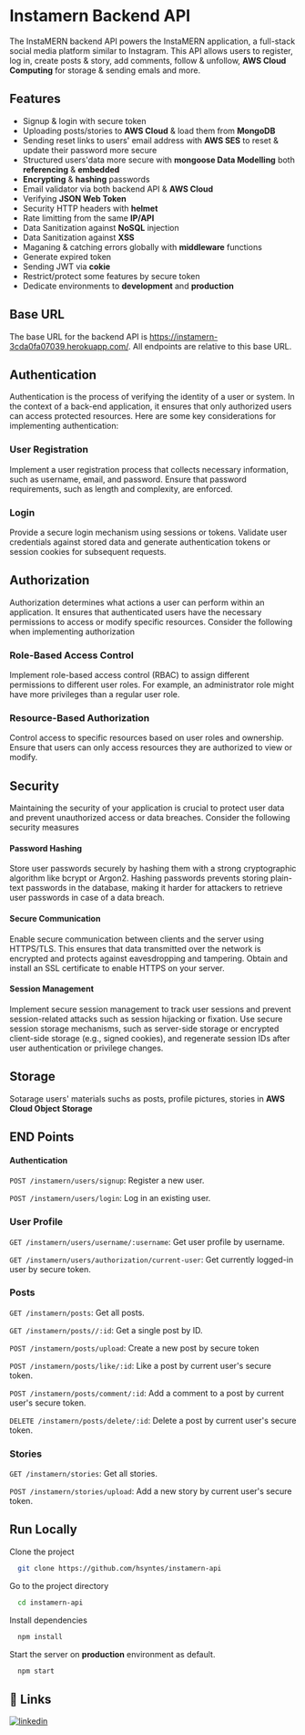 # Instamern Backend API

The InstaMERN backend API powers the InstaMERN application, a full-stack social media platform similar to Instagram. This API allows users to register, log in, create posts & story, add comments, follow & unfollow, **AWS Cloud Computing** for storage & sending emals and more.

## Features

- Signup & login with secure token
- Uploading posts/stories to **AWS Cloud** & load them from **MongoDB**
- Sending reset links to users' email address with **AWS SES** to reset & update their password more secure
- Structured users'data more secure with **mongoose Data Modelling** both **referencing** & **embedded**
- **Encrypting** & **hashing** passwords
- Email validator via both backend API & **AWS Cloud**
- Verifying **JSON Web Token**
- Security HTTP headers with **helmet**
- Rate limitting from the same **IP/API**
- Data Sanitization against **NoSQL** injection
- Data Sanitization against **XSS**
- Maganing & catching errors globally with **middleware** functions
- Generate expired token
- Sending JWT via **cokie**
- Restrict/protect some features by secure token
- Dedicate environments to **development** and **production**

## Base URL

The base URL for the backend API is https://instamern-3cda0fa07039.herokuapp.com/. All endpoints are relative to this base URL.

## Authentication

Authentication is the process of verifying the identity of a user or system. In the context of a back-end application, it ensures that only authorized users can access protected resources. Here are some key considerations for implementing authentication:

### User Registration

Implement a user registration process that collects necessary information, such as username, email, and password. Ensure that password requirements, such as length and complexity, are enforced.

### Login

Provide a secure login mechanism using sessions or tokens. Validate user credentials against stored data and generate authentication tokens or session cookies for subsequent requests.

## Authorization

Authorization determines what actions a user can perform within an application. It ensures that authenticated users have the necessary permissions to access or modify specific resources. Consider the following when implementing authorization

### Role-Based Access Control

Implement role-based access control (RBAC) to assign different permissions to different user roles. For example, an administrator role might have more privileges than a regular user role.

### Resource-Based Authorization

Control access to specific resources based on user roles and ownership. Ensure that users can only access resources they are authorized to view or modify.

## Security

Maintaining the security of your application is crucial to protect user data and prevent unauthorized access or data breaches. Consider the following security measures

#### Password Hashing

Store user passwords securely by hashing them with a strong cryptographic algorithm like bcrypt or Argon2. Hashing passwords prevents storing plain-text passwords in the database, making it harder for attackers to retrieve user passwords in case of a data breach.

#### Secure Communication

Enable secure communication between clients and the server using HTTPS/TLS. This ensures that data transmitted over the network is encrypted and protects against eavesdropping and tampering. Obtain and install an SSL certificate to enable HTTPS on your server.

#### Session Management

Implement secure session management to track user sessions and prevent session-related attacks such as session hijacking or fixation. Use secure session storage mechanisms, such as server-side storage or encrypted client-side storage (e.g., signed cookies), and regenerate session IDs after user authentication or privilege changes.

## Storage

Sotarage users' materials suchs as posts, profile pictures, stories in **AWS Cloud Object Storage**

## END Points

#### Authentication

`POST /instamern/users/signup`: Register a new user.

`POST /instamern/users/login`: Log in an existing user.

### User Profile

`GET /instamern/users/username/:username`: Get user profile by username.

`GET /instamern/users/authorization/current-user`: Get currently logged-in user by secure token.

### Posts

`GET /instamern/posts`: Get all posts.

`GET /instamern/posts//:id`: Get a single post by ID.

`POST /instamern/posts/upload`: Create a new post by secure token

`POST /instamern/posts/like/:id`: Like a post by current user's secure token.

`POST /instamern/posts/comment/:id`: Add a comment to a post by current user's secure token.

`DELETE /instamern/posts/delete/:id`: Delete a post by current user's secure token.

### Stories

`GET /instamern/stories`: Get all stories.

`POST /instamern/stories/upload`: Add a new story by current user's secure token.

## Run Locally

Clone the project

```bash
  git clone https://github.com/hsyntes/instamern-api
```

Go to the project directory

```bash
  cd instamern-api
```

Install dependencies

```bash
  npm install
```

Start the server on **production** environment as default.

```bash
  npm start
```

## 🔗 Links

[![linkedin](https://img.shields.io/badge/linkedin-0A66C2?style=for-the-badge&logo=linkedin&logoColor=white)](https://www.linkedin.com/in/hsyntes)
